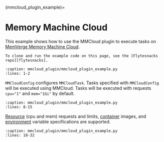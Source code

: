(mmcloud_plugin_example)=
# Memory Machine Cloud

This example shows how to use the MMCloud plugin to execute tasks on [MemVerge Memory Machine Cloud][mmcloud].

```{note}
To clone and run the example code on this page, see the [Flytesnacks repo][flytesnacks].
```

```{rli} https://raw.githubusercontent.com/flyteorg/flytesnacks/master/examples/mmcloud_plugin/mmcloud_plugin/mmcloud_plugin_example.py
:caption: mmcloud_plugin/mmcloud_plugin_example.py
:lines: 1-2
```

`MMCloudConfig` configures `MMCloudTask`. Tasks specified with `MMCloudConfig` will be executed using MMCloud. Tasks will be executed with requests `cpu="1"` and `mem="1Gi"` by default.

```{rli} https://raw.githubusercontent.com/flyteorg/flytesnacks/master/examples/mmcloud_plugin/mmcloud_plugin/mmcloud_plugin_example.py
:caption: mmcloud_plugin/mmcloud_plugin_example.py
:lines: 8-15
```

[Resource](https://docs.flyte.org/en/latest/user_guide/productionizing/customizing_task_resources.html) (cpu and mem) requests and limits, [container](https://docs.flyte.org/en/latest/user_guide/customizing_dependencies/multiple_images_in_a_workflow.html) images, and [environment](https://docs.flyte.org/en/latest/api/flytekit/generated/flytekit.task.html) variable specifications are supported.

```{rli} https://raw.githubusercontent.com/flyteorg/flytesnacks/master/examples/mmcloud_plugin/mmcloud_plugin/mmcloud_plugin_example.py
:caption: mmcloud_plugin/mmcloud_plugin_example.py
:lines: 18-32
```

[mmcloud]: https://www.mmcloud.io/
[flytesnacks]: https://github.com/flyteorg/flytesnacks/tree/master/examples/mmcloud_plugin
